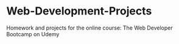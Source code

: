 # Web-Development-Projects
Homework and projects for the online course: The Web Developer Bootcamp on Udemy
